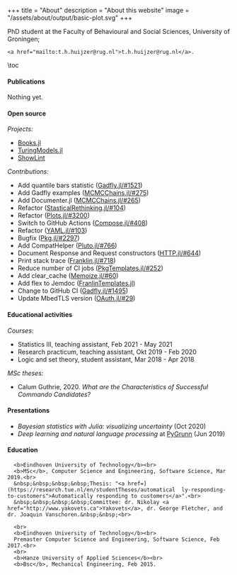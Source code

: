 +++
title = "About"
description = "About this website"
image = "/assets/about/output/basic-plot.svg"
+++

PhD student at the Faculty of Behavioural and Social Sciences, University of Groningen;
~~~
<a href="mailto:t.h.huijzer@rug.nl">t.h.huijzer@rug.nl</a>.
~~~

\toc

#### Publications

Nothing yet.

#### Open source

_Projects:_

- [Books.jl](https://github.com/rikhuijzer/books.jl)
- [TuringModels.jl](https://github.com/StatisticalRethinkingJulia/TuringModels.jl)
- [ShowLint](https://lint.huijzer.xyz/)

_Contributions:_

- Add quantile bars statistic ([Gadfly.jl/#1521](https://github.com/GiovineItalia/Gadfly.jl/pull/1521))
- Add Gadfly examples ([MCMCChains.jl/#275](https://github.com/TuringLang/MCMCChains.jl/pull/275))
- Add Documenter.jl ([MCMCChains.jl/#265](https://github.com/TuringLang/MCMCChains.jl/pull/265))
- Refactor ([StasticalRethinking.jl/#104](https://github.com/StatisticalRethinkingJulia/StatisticalRethinking.jl/pull/104))
- Refactor ([Plots.jl/#3200](https://github.com/JuliaPlots/Plots.jl/pull/3200))
- Switch to GitHub Actions ([Compose.jl/#408](https://github.com/GiovineItalia/Compose.jl/pull/408))
- Refactor ([YAML.jl/#103](https://github.com/JuliaData/YAML.jl/pull/10))
- Bugfix ([Pkg.jl/#2297](https://github.com/JuliaLang/Pkg.jl/pull/2297))
- Add CompatHelper ([Pluto.jl/#766](https://github.com/fonsp/Pluto.jl/pull/766))
- Document Response and Request constructors ([HTTP.jl/#644](https://github.com/JuliaWeb/HTTP.jl/pull/644))
- Print stack trace ([Franklin.jl/#718](https://github.com/tlienart/Franklin.jl/pull/718))
- Reduce number of CI jobs ([PkgTemplates.jl/#252](https://github.com/invenia/PkgTemplates.jl/pull/252))
- Add clear_cache ([Memoize.jl/#60](https://github.com/JuliaCollections/Memoize.jl/pull/60))
- Add flex to Jemdoc ([FranlinTemplates.jl](https://github.com/tlienart/FranklinTemplates.jl/pull/99))
- Change to GitHub CI ([Gadfly.jl/#1495](https://github.com/GiovineItalia/Gadfly.jl/pull/1495))
- Update MbedTLS version ([OAuth.jl/#29](https://github.com/randyzwitch/OAuth.jl/pull/29))

#### Educational activities

_Courses:_

- Statistics III, teaching assistant, Feb 2021 - May 2021
- Research practicum, teaching assistant, Okt 2019 - Feb 2020
- Logic and set theory, student assistant, Mar 2018 - Apr 2018

_MSc theses:_

- Calum Guthrie, 2020. _What are the Characteristics of Successful Commando Candidates?_

#### Presentations

- _Bayesian statistics with Julia: visualizing uncertainty_ (Oct 2020)
- _Deep learning and natural language processing_ at [PyGrunn](https://pygrunn.org/) (Jun 2019)

#### Education

~~~
  <b>Eindhoven University of Technology</b><br>
  <b>MSc</b>, Computer Science and Engineering, Software Science, Mar 2019.<br>
  &nbsp;&nbsp;&nbsp;&nbsp;Thesis: "<a href=](https://research.tue.nl/en/studentTheses/automatical  ly-responding-to-customers">Automatically responding to customers</a>".<br>
  &nbsp;&nbsp;&nbsp;&nbsp;Committee: dr. Nikolay <a href="http://www.yakovets.ca">Yakovets</a>, dr. George Fletcher, and dr. Joaquin Vanschoren.&nbsp;&nbsp;<br>

  <br>
  <b>Eindhoven University of Technology</b><br>
  Premaster Computer Science and Engineering, Software Science, Feb 2017.<br>
  <br>
  <b>Hanze University of Applied Sciences</b><br>
  <b>Bsc</b>, Mechanical Engineering, Feb 2015.
~~~
